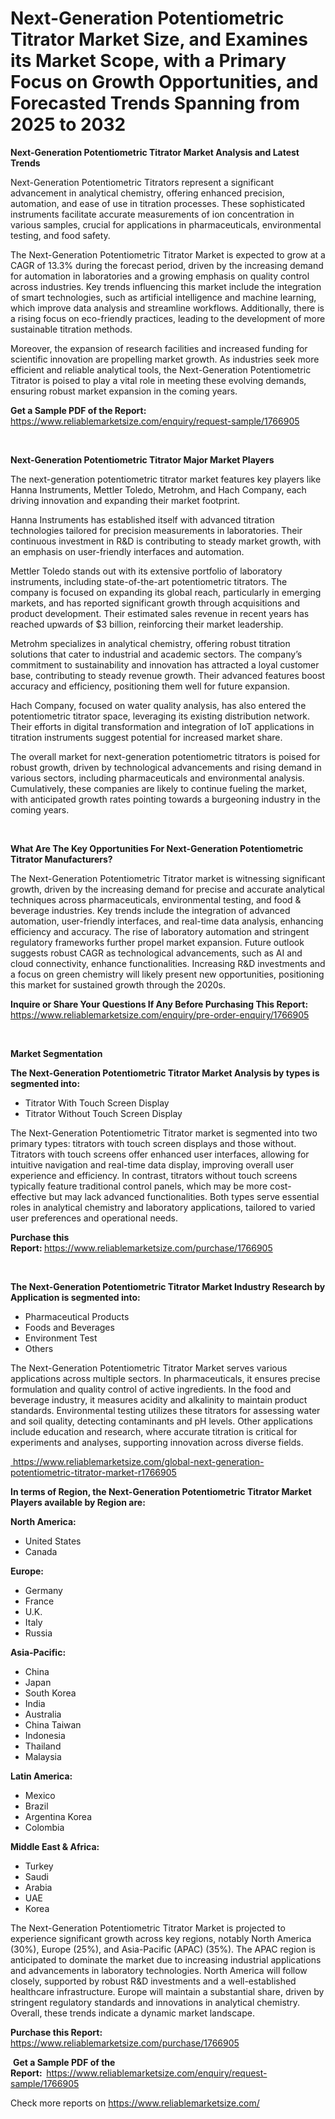 <p><h1>Next-Generation Potentiometric Titrator Market Size, and Examines its Market Scope, with a Primary Focus on Growth Opportunities, and Forecasted Trends Spanning from 2025 to 2032</h1></p><p><strong>Next-Generation Potentiometric Titrator Market Analysis and Latest Trends</strong></p>
<p><p>Next-Generation Potentiometric Titrators represent a significant advancement in analytical chemistry, offering enhanced precision, automation, and ease of use in titration processes. These sophisticated instruments facilitate accurate measurements of ion concentration in various samples, crucial for applications in pharmaceuticals, environmental testing, and food safety.</p><p>The Next-Generation Potentiometric Titrator Market is expected to grow at a CAGR of 13.3% during the forecast period, driven by the increasing demand for automation in laboratories and a growing emphasis on quality control across industries. Key trends influencing this market include the integration of smart technologies, such as artificial intelligence and machine learning, which improve data analysis and streamline workflows. Additionally, there is a rising focus on eco-friendly practices, leading to the development of more sustainable titration methods.</p><p>Moreover, the expansion of research facilities and increased funding for scientific innovation are propelling market growth. As industries seek more efficient and reliable analytical tools, the Next-Generation Potentiometric Titrator is poised to play a vital role in meeting these evolving demands, ensuring robust market expansion in the coming years.</p></p>
<p><strong>Get a Sample PDF of the Report:&nbsp;</strong> <a href="https://www.reliablemarketsize.com/enquiry/request-sample/1766905?utm_campaign=2941&utm_medium=2&utm_source=Github&utm_content=ia&utm_term=11042025&utm_id=next-generation-potentiometric-titrator">https://www.reliablemarketsize.com/enquiry/request-sample/1766905</a></p>
<p>&nbsp;</p>
<p><strong>Next-Generation Potentiometric Titrator Major Market Players</strong></p>
<p><p>The next-generation potentiometric titrator market features key players like Hanna Instruments, Mettler Toledo, Metrohm, and Hach Company, each driving innovation and expanding their market footprint. </p><p>Hanna Instruments has established itself with advanced titration technologies tailored for precision measurements in laboratories. Their continuous investment in R&D is contributing to steady market growth, with an emphasis on user-friendly interfaces and automation.</p><p>Mettler Toledo stands out with its extensive portfolio of laboratory instruments, including state-of-the-art potentiometric titrators. The company is focused on expanding its global reach, particularly in emerging markets, and has reported significant growth through acquisitions and product development. Their estimated sales revenue in recent years has reached upwards of $3 billion, reinforcing their market leadership.</p><p>Metrohm specializes in analytical chemistry, offering robust titration solutions that cater to industrial and academic sectors. The company’s commitment to sustainability and innovation has attracted a loyal customer base, contributing to steady revenue growth. Their advanced features boost accuracy and efficiency, positioning them well for future expansion.</p><p>Hach Company, focused on water quality analysis, has also entered the potentiometric titrator space, leveraging its existing distribution network. Their efforts in digital transformation and integration of IoT applications in titration instruments suggest potential for increased market share.</p><p>The overall market for next-generation potentiometric titrators is poised for robust growth, driven by technological advancements and rising demand in various sectors, including pharmaceuticals and environmental analysis. Cumulatively, these companies are likely to continue fueling the market, with anticipated growth rates pointing towards a burgeoning industry in the coming years.</p></p>
<p>&nbsp;</p>
<p><strong>What Are The Key Opportunities For Next-Generation Potentiometric Titrator Manufacturers?</strong></p>
<p><p>The Next-Generation Potentiometric Titrator market is witnessing significant growth, driven by the increasing demand for precise and accurate analytical techniques across pharmaceuticals, environmental testing, and food & beverage industries. Key trends include the integration of advanced automation, user-friendly interfaces, and real-time data analysis, enhancing efficiency and accuracy. The rise of laboratory automation and stringent regulatory frameworks further propel market expansion. Future outlook suggests robust CAGR as technological advancements, such as AI and cloud connectivity, enhance functionalities. Increasing R&D investments and a focus on green chemistry will likely present new opportunities, positioning this market for sustained growth through the 2020s.</p></p>
<p><strong>Inquire or Share Your Questions If Any Before Purchasing This Report:</strong> <a href="https://www.reliablemarketsize.com/enquiry/pre-order-enquiry/1766905?utm_campaign=2941&utm_medium=2&utm_source=Github&utm_content=ia&utm_term=11042025&utm_id=next-generation-potentiometric-titrator">https://www.reliablemarketsize.com/enquiry/pre-order-enquiry/1766905</a></p>
<p>&nbsp;</p>
<p><strong>Market Segmentation</strong></p>
<p><strong>The Next-Generation Potentiometric Titrator Market Analysis by types is segmented into:</strong></p>
<p><ul><li>Titrator With Touch Screen Display</li><li>Titrator Without Touch Screen Display</li></ul></p>
<p><p>The Next-Generation Potentiometric Titrator market is segmented into two primary types: titrators with touch screen displays and those without. Titrators with touch screens offer enhanced user interfaces, allowing for intuitive navigation and real-time data display, improving overall user experience and efficiency. In contrast, titrators without touch screens typically feature traditional control panels, which may be more cost-effective but may lack advanced functionalities. Both types serve essential roles in analytical chemistry and laboratory applications, tailored to varied user preferences and operational needs.</p></p>
<p><strong>Purchase this Report:&nbsp;</strong><a href="https://www.reliablemarketsize.com/purchase/1766905?utm_campaign=2941&utm_medium=2&utm_source=Github&utm_content=ia&utm_term=11042025&utm_id=next-generation-potentiometric-titrator">https://www.reliablemarketsize.com/purchase/1766905</a></p>
<p>&nbsp;</p>
<p><strong>The Next-Generation Potentiometric Titrator Market Industry Research by Application is segmented into:</strong></p>
<p><ul><li>Pharmaceutical Products</li><li>Foods and Beverages</li><li>Environment Test</li><li>Others</li></ul></p>
<p><p>The Next-Generation Potentiometric Titrator Market serves various applications across multiple sectors. In pharmaceuticals, it ensures precise formulation and quality control of active ingredients. In the food and beverage industry, it measures acidity and alkalinity to maintain product standards. Environmental testing utilizes these titrators for assessing water and soil quality, detecting contaminants and pH levels. Other applications include education and research, where accurate titration is critical for experiments and analyses, supporting innovation across diverse fields.</p></p>
<p><a href="https://www.reliablemarketsize.com/global-next-generation-potentiometric-titrator-market-r1766905?utm_campaign=2941&utm_medium=2&utm_source=Github&utm_content=ia&utm_term=11042025&utm_id=next-generation-potentiometric-titrator">&nbsp;https://www.reliablemarketsize.com/global-next-generation-potentiometric-titrator-market-r1766905</a></p>
<p><strong>In terms of Region, the Next-Generation Potentiometric Titrator Market Players available by Region are:</strong></p>
<p>
    <p> <strong> North America: </strong>
        <ul>
            <li>United States</li>
            <li>Canada</li>
        </ul>
        </p> 
    <p> <strong> Europe: </strong>
        <ul>
            <li>Germany</li>
            <li>France</li>
            <li>U.K.</li>
            <li>Italy</li>
            <li>Russia</li>
        </ul>
        </p> 
    <p> <strong> Asia-Pacific: </strong>
        <ul>
            <li>China</li>
            <li>Japan</li>
            <li>South Korea</li>
            <li>India</li>
            <li>Australia</li>
            <li>China Taiwan</li>
            <li>Indonesia</li>
            <li>Thailand</li>
            <li>Malaysia</li>
        </ul>
        </p> 
    <p> <strong> Latin America: </strong>
        <ul>
            <li>Mexico</li>
            <li>Brazil</li>
            <li>Argentina Korea</li>
            <li>Colombia</li>
        </ul>
        </p> 
    <p> <strong> Middle East & Africa: </strong>
        <ul>
            <li>Turkey</li>
            <li>Saudi</li>
            <li>Arabia</li>
            <li>UAE</li>
            <li>Korea</li>
        </ul>
    </p>
    </p>
<p><p>The Next-Generation Potentiometric Titrator Market is projected to experience significant growth across key regions, notably North America (30%), Europe (25%), and Asia-Pacific (APAC) (35%). The APAC region is anticipated to dominate the market due to increasing industrial applications and advancements in laboratory technologies. North America will follow closely, supported by robust R&D investments and a well-established healthcare infrastructure. Europe will maintain a substantial share, driven by stringent regulatory standards and innovations in analytical chemistry. Overall, these trends indicate a dynamic market landscape.</p></p>
<p><strong>Purchase this Report: </strong><a href="https://www.reliablemarketsize.com/purchase/1766905?utm_campaign=2941&utm_medium=2&utm_source=Github&utm_content=ia&utm_term=11042025&utm_id=next-generation-potentiometric-titrator">https://www.reliablemarketsize.com/purchase/1766905</a></p>
<p>&nbsp;<strong>Get a Sample PDF of the Report:&nbsp;&nbsp;</strong><a href="https://www.reliablemarketsize.com/enquiry/request-sample/1766905?utm_campaign=2941&utm_medium=2&utm_source=Github&utm_content=ia&utm_term=11042025&utm_id=next-generation-potentiometric-titrator">https://www.reliablemarketsize.com/enquiry/request-sample/1766905</a></p>
<p><strong></strong></p>
<p>Check more reports on <a href="https://www.reliablemarketsize.com/?utm_campaign=2941&utm_medium=2&utm_source=Github&utm_content=ia&utm_term=11042025&utm_id=next-generation-potentiometric-titrator">https://www.reliablemarketsize.com/</a></p>
